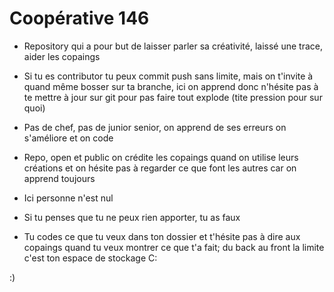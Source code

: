 # Coopérative 146 

- Repository qui a pour but de laisser parler sa créativité, laissé une trace, aider les copaings 

- Si tu es contributor tu peux commit push sans limite, mais on t'invite à quand même bosser sur ta branche, ici on apprend donc n'hésite pas à te mettre à jour
  sur git pour pas faire tout explode (tite pression pour sur quoi)

- Pas de chef, pas de junior senior, on apprend de ses erreurs on s'améliore et on code 

- Repo, open et public on crédite les copaings quand on utilise leurs créations et on hésite pas à regarder ce que font les autres car on apprend toujours 

- Ici personne n'est nul

- Si tu penses que tu ne peux rien apporter, tu as faux

- Tu codes ce que tu veux dans ton dossier et t'hésite pas à dire aux copaings quand tu veux montrer ce que t'a fait; du back au front la limite c'est ton espace de stockage C: 

:) 
